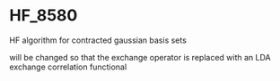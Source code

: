 # HF_8580
HF algorithm for contracted gaussian basis sets

will be changed so that the exchange operator is replaced with an LDA exchange correlation functional
